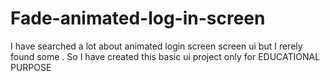 # Fade-animated-log-in-screen
I have searched a lot about animated login screen screen ui but I rerely found some . So I have created this basic ui project only for EDUCATIONAL PURPOSE
